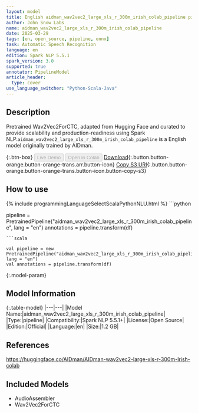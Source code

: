```yaml
---
layout: model
title: English aidman_wav2vec2_large_xls_r_300m_irish_colab_pipeline pipeline Wav2Vec2ForCTC from AIDman
author: John Snow Labs
name: aidman_wav2vec2_large_xls_r_300m_irish_colab_pipeline
date: 2025-03-29
tags: [en, open_source, pipeline, onnx]
task: Automatic Speech Recognition
language: en
edition: Spark NLP 5.5.1
spark_version: 3.0
supported: true
annotator: PipelineModel
article_header:
  type: cover
use_language_switcher: "Python-Scala-Java"
---
```


## Description

Pretrained Wav2Vec2ForCTC, adapted from Hugging Face and curated to provide scalability and production-readiness using Spark NLP.`aidman_wav2vec2_large_xls_r_300m_irish_colab_pipeline` is a English model originally trained by AIDman.

{:.btn-box}
<button class="button button-orange" disabled>Live Demo</button>
<button class="button button-orange" disabled>Open in Colab</button>
[Download](https://s3.amazonaws.com/auxdata.johnsnowlabs.com/public/models/aidman_wav2vec2_large_xls_r_300m_irish_colab_pipeline_en_5.5.1_3.0_1743279701691.zip){:.button.button-orange.button-orange-trans.arr.button-icon}
[Copy S3 URI](s3://auxdata.johnsnowlabs.com/public/models/aidman_wav2vec2_large_xls_r_300m_irish_colab_pipeline_en_5.5.1_3.0_1743279701691.zip){:.button.button-orange.button-orange-trans.button-icon.button-copy-s3}

## How to use



<div class="tabs-box" markdown="1">
{% include programmingLanguageSelectScalaPythonNLU.html %}
```python

pipeline = PretrainedPipeline("aidman_wav2vec2_large_xls_r_300m_irish_colab_pipeline", lang = "en")
annotations =  pipeline.transform(df)   

```
```scala

val pipeline = new PretrainedPipeline("aidman_wav2vec2_large_xls_r_300m_irish_colab_pipeline", lang = "en")
val annotations = pipeline.transform(df)

```
</div>

{:.model-param}
## Model Information

{:.table-model}
|---|---|
|Model Name:|aidman_wav2vec2_large_xls_r_300m_irish_colab_pipeline|
|Type:|pipeline|
|Compatibility:|Spark NLP 5.5.1+|
|License:|Open Source|
|Edition:|Official|
|Language:|en|
|Size:|1.2 GB|

## References

https://huggingface.co/AIDman/AIDman-wav2vec2-large-xls-r-300m-Irish-colab

## Included Models

- AudioAssembler
- Wav2Vec2ForCTC